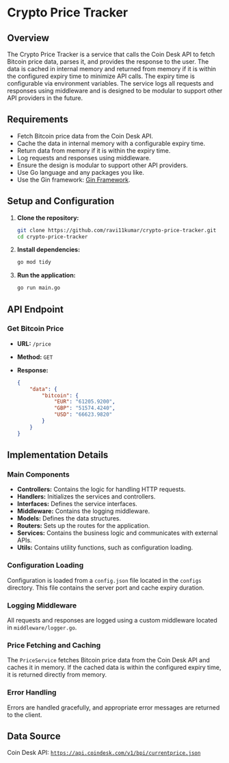 # Crypto Price Tracker

## Overview

The Crypto Price Tracker is a service that calls the Coin Desk API to fetch Bitcoin price data, parses it, and provides the response to the user. The data is cached in internal memory and returned from memory if it is within the configured expiry time to minimize API calls. The expiry time is configurable via environment variables. The service logs all requests and responses using middleware and is designed to be modular to support other API providers in the future.

## Requirements

- Fetch Bitcoin price data from the Coin Desk API.
- Cache the data in internal memory with a configurable expiry time.
- Return data from memory if it is within the expiry time.
- Log requests and responses using middleware.
- Ensure the design is modular to support other API providers.
- Use Go language and any packages you like.
- Use the Gin framework: [Gin Framework](https://github.com/gin-gonic/gin).

## Setup and Configuration

1. **Clone the repository:**

    ```sh
    git clone https://github.com/ravi11kumar/crypto-price-tracker.git
    cd crypto-price-tracker
    ```
  
2. **Install dependencies:**

    ```sh
    go mod tidy
    ```

3. **Run the application:**

    ```sh
    go run main.go
    ```

## API Endpoint

### Get Bitcoin Price

- **URL:** `/price`
- **Method:** `GET`
- **Response:**

    ```json
    {
        "data": {
            "bitcoin": {
                "EUR": "61205.9200",
                "GBP": "51574.4240",
                "USD": "66623.9820"
            }
        }
    }
    ```

## Implementation Details

### Main Components

- **Controllers:** Contains the logic for handling HTTP requests.
- **Handlers:** Initializes the services and controllers.
- **Interfaces:** Defines the service interfaces.
- **Middleware:** Contains the logging middleware.
- **Models:** Defines the data structures.
- **Routers:** Sets up the routes for the application.
- **Services:** Contains the business logic and communicates with external APIs.
- **Utils:** Contains utility functions, such as configuration loading.

### Configuration Loading

Configuration is loaded from a `config.json` file located in the `configs` directory. This file contains the server port and cache expiry duration.

### Logging Middleware

All requests and responses are logged using a custom middleware located in `middleware/logger.go`.

### Price Fetching and Caching

The `PriceService` fetches Bitcoin price data from the Coin Desk API and caches it in memory. If the cached data is within the configured expiry time, it is returned directly from memory.

### Error Handling

Errors are handled gracefully, and appropriate error messages are returned to the client.

## Data Source

Coin Desk API: [`https://api.coindesk.com/v1/bpi/currentprice.json`](https://api.coindesk.com/v1/bpi/currentprice.json)
